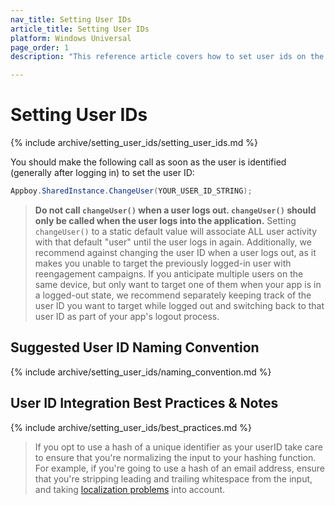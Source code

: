 ```yaml
---
nav_title: Setting User IDs
article_title: Setting User IDs
platform: Windows Universal
page_order: 1
description: "This reference article covers how to set user ids on the Windows Universal platform."

---
```


# Setting User IDs

{% include archive/setting_user_ids/setting_user_ids.md %}

You should make the following call as soon as the user is identified (generally after logging in) to set the user ID:

```csharp
Appboy.SharedInstance.ChangeUser(YOUR_USER_ID_STRING);
```

>  __Do not call `changeUser()` when a user logs out. `changeUser()` should only be called when the user logs into the application.__ Setting `changeUser()` to a static default value will associate ALL user activity with that default "user" until the user logs in again.
Additionally, we recommend against changing the user ID when a user logs out, as it makes you unable to target the previously logged-in user with reengagement campaigns. If you anticipate multiple users on the same device, but only want to target one of them when your app is in a logged-out state, we recommend separately keeping track of the user ID you want to target while logged out and switching back to that user ID as part of your app's logout process.

## Suggested User ID Naming Convention

{% include archive/setting_user_ids/naming_convention.md %}

## User ID Integration Best Practices & Notes

{% include archive/setting_user_ids/best_practices.md %}

> If you opt to use a hash of a unique identifier as your userID take care to ensure that you're normalizing the input to your hashing function. For example, if you're going to use a hash of an email address, ensure that you're stripping leading and trailing whitespace from the input, and taking [localization problems][6] into account.

[1]: {{site.baseurl}}/developer_guide/rest_api/user_data/#user-data
[2]: {{site.baseurl}}/developer_guide/rest_api/messaging/
[6]: http://developer.android.com/reference/java/util/Locale.html#default_locale "Android Developer Docs - Localization"
